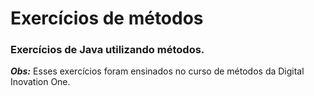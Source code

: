 # Exercícios de métodos
### Exercícios de Java utilizando métodos.

_**Obs:**_ Esses exercícios foram ensinados no curso de métodos da Digital Inovation One.

